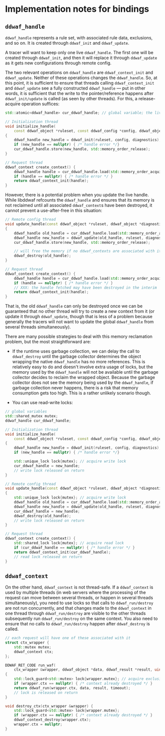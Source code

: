 # Implementation notes for bindings


## `ddwaf_handle`

`ddwaf_handle` represents a rule set, with associated rule data, exclusions,
and so on. It is created through `ddwaf_init` and `ddwaf_update`.

A tracer will want to keep only one live `ddwaf_handle`. The first one will be
created through `ddwaf_init`, and then it will replace it through
`ddwaf_update` as it gets new configurations through remote config.

The two relevant operations on `ddwaf_handle` are `ddwaf_context_init` and
`ddwaf_update`. Neither of these operations changes the `ddwaf_handle`. So, at
this point, it is sufficient to ensure that threads calling
`ddwaf_context_init` and `ddwaf_update` see a fully constructed `ddwaf_handle`
— put in other words, it is sufficient that the write to the pointer/reference
happens after `ddwaf_init/update` is called (as seen by other threads). For
this, a release-acquire operation suffices:

```c++
std::atomic<ddwaf_handle> cur_ddwaf_handle; // global variable; the live handle

// Initialization thread
void initialize_handle(
    const ddwaf_object *ruleset, const ddwaf_config *config, ddwaf_object *diagnostics)
{
    ddwaf_handle new_handle = ddwaf_init(ruleset, config, diagnostics);
    if (new_handle == nullptr) { /* handle error */}
    cur_ddwaf_handle.store(new_handle, std::memory_order_release);
}

// Request thread
ddwaf_context create_context() {
    ddwaf_handle handle = cur_ddwaf_handle.load(std::memory_order_acquire);
    if (handle == nullptr) { /* handle error */ }
    return ddwaf_context_init(handle);
}
```

However, there is a potential problem when you update the live handle. While
libddwaf refcounts the `ddwaf_handle` and ensures that its memory is not
reclaimed until all associated `ddwaf_context`s have been destroyed, it cannot
prevent a use-after-free in this situation:

```c++
// Remote config thread
void update_handle(const ddwaf_object *ruleset, ddwaf_object *diagnostics)
{
    ddwaf_handle old_handle = cur_ddwaf_handle.load(std::memory_order_acquire);
    ddwaf_handle new_handle = ddwaf_update(old_handle, ruleset, diagnostics);
    cur_ddwaf_handle.store(new_handle, std::memory_order_release);

    // will free the memory if no ddwaf_contexts are associated with it:
    ddwaf_destroy(old_handle);
}

// Request thread
ddwaf_context create_context() {
    ddwaf_handle handle = cur_ddwaf_handle.load(std::memory_order_acquire);
    if (handle == nullptr) { /* handle error */ }
    // XXX: the handle fetched may have been destroyed in the interim
    return ddwaf_context_init(handle);
}
```

That is, the old `ddwaf_handle` can only be destroyed once we can be guaranteed
that no other thread will try to create a new context from it (or update it
through `ddwaf_update`, though that is less of a problem because generally the
tracers will not want to update the global `ddwaf_handle` from several threads
simultaneously).

There are many possible strategies to deal with this memory reclamation
problem, but the most straightforward are:

* If the runtime uses garbage collection, we can delay the call to
  `ddwaf_destroy` until the garbage collector determines the object wrapping
  the native `ddwaf_handle` has no more references. This is relatively easy to
  do and doesn't involve extra usage of locks, but the memory used by the
  `ddwaf_handle` will not be available until the garbage collector decides
  to reclaim the wrapped object. Because the garbage collector does not see
  the memory being used by the `ddwaf_handle`, if garbage collection never
  happens, there is a risk that memory consumption gets too high. This is a
  rather unlikely scenario though.

* You can use read-write locks:

```c++
// global variables
std::shared_mutex mutex;
ddwaf_handle cur_ddwaf_handle;

// Initialization thread
void initialize_handle(
    const ddwaf_object *ruleset, const ddwaf_config *config, ddwaf_object *diagnostics)
{
    ddwaf_handle new_handle = ddwaf_init(ruleset, config, diagnostics);
    if (new_handle == nullptr) { /* handle error */}

    std::unique_lock lock{mutex}; // acquire write lock
    cur_ddwaf_handle = new_handle;
    // write lock released on return
}

// Remote config thread
void update_handle(const ddwaf_object *ruleset, ddwaf_object *diagnostics)
{
    std::unique_lock lock{mutex}; // acquire write lock
    ddwaf_handle old_handle = cur_ddwaf_handle.load(std::memory_order_acquire);
    ddwaf_handle new_handle = ddwaf_update(old_handle, ruleset, diagnostics);
    cur_ddwaf_handle = new_handle;
    ddwaf_destroy(old_handle);
    // write lock released on return
}

// Request thread
ddwaf_context create_context() {
    std::shared_lock lock{mutex}; // acquire read lock
    if (cur_ddwaf_handle == nullptr) { /* handle error */ }
    return ddwaf_context_init(cur_ddwaf_handle);
    // read lock released on return
}
```

## `ddwaf_context`

On the other hand, `ddwaf_context` is not thread-safe. If a `ddwaf_context` is
used by multiple threads (in web servers where the processing of the request
can move between several threads, or happen in several threads simultaneously),
you need to use locks so that calls to `ddwaf_run/destroy` are not run
concurrently, and that changes made to the `ddwaf_context` in one thread through
`ddwaf_run/destroy` are visible to the other threads subsequently run
`ddwaf_run/destroy` on the same context. You also need to ensure that no calls
to `ddwaf_run/destroy` happen after `ddwaf_destroy` is called.

```c++
// each request will have one of these associated with it
struct ctx_wrapper {
    std::mutex mutex;
    ddwaf_context ctx;
};

DDWAF_RET_CODE run_waf(
    ctx_wrapper &wrapper, ddwaf_object *data, ddwaf_result *result, uint64_t timeout)
{
    std::lock_guard<std::mutex> lock{wrapper.mutex}; // acquire exclusive lock
    if (wrapper.ctx == nullptr) { /* context already destroyed */ }
    return ddwaf_run(wrapper.ctx, data, result, timeout);
    // lock is released on return
}

void destroy_ctx(ctx_wrapper &wrapper) {
    std::lock_guard<std::mutex> lock{wrapper.mutex};
    if (wrapper.ctx == nullptr) { /* context already destroyed */ }
    ddwaf_context_destroy(wrapper.ctx);
    wrapper.ctx = nullptr;
}
```
